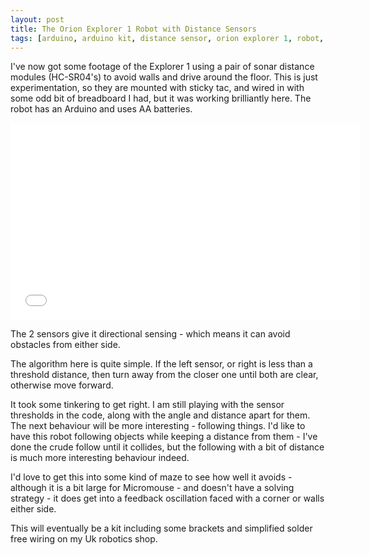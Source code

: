 ```yaml
---
layout: post
title: The Orion Explorer 1 Robot with Distance Sensors
tags: [arduino, arduino kit, distance sensor, orion explorer 1, robot, robot building, robotics]
---
```

I've now got some footage of the Explorer 1 using a pair of sonar distance modules (HC-SR04's) to avoid walls and drive around the floor. This is just experimentation, so they are mounted with sticky tac, and wired in with some odd bit of breadboard I had, but it was working brilliantly here. The robot has an Arduino and uses AA batteries.

<div class="embed-responsive embed-responsive-16by9">
<iframe src="//www.youtube.com/embed/ElXsXAcqrUE" allowfullscreen="allowfullscreen" frameborder="0" height="315" width="560"> </iframe>
</div>

The 2 sensors give it directional sensing - which means it can avoid obstacles from either side.

The algorithm here is quite simple. If the left sensor, or right is less than a threshold distance, then turn away from the closer one until both are clear, otherwise move forward.

It took some tinkering to get right. I am still playing with the sensor thresholds in the code, along with the angle and distance apart for them. The next behaviour will be more interesting - following things. I'd like to have this robot following objects while keeping a distance from them - I've done the crude follow until it collides, but the following with a bit of distance is much more interesting behaviour indeed.

I'd love to get this into some kind of maze to see how well it avoids - although it is a bit large for Micromouse - and doesn't have a solving strategy - it does get into a feedback oscillation faced with a corner or walls either side.

This will eventually be a kit including some brackets and simplified solder free wiring on my Uk robotics shop.
